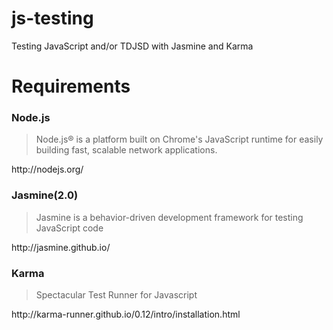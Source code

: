 # js-testing
Testing JavaScript and/or TDJSD with Jasmine and Karma

# Requirements

### Node.js
  <blockquote>Node.js® is a platform built on Chrome's JavaScript runtime for easily building fast, scalable network applications.</blockquote>
  http://nodejs.org/

### Jasmine(2.0)
  <blockquote>Jasmine is a behavior-driven development framework for testing JavaScript code</blockquote>
  http://jasmine.github.io/

### Karma
  <blockquote>Spectacular Test Runner for Javascript</blockquote>
  http://karma-runner.github.io/0.12/intro/installation.html

